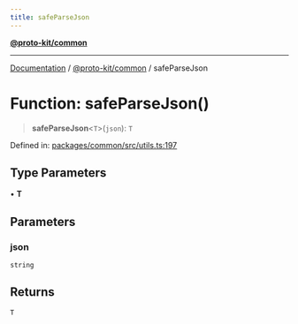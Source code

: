 ```yaml
---
title: safeParseJson
---
```


[**@proto-kit/common**](../README.md)

***

[Documentation](../../../README.md) / [@proto-kit/common](../README.md) / safeParseJson

# Function: safeParseJson()

> **safeParseJson**\<`T`\>(`json`): `T`

Defined in: [packages/common/src/utils.ts:197](https://github.com/proto-kit/framework/blob/b953c754e500c62f01fbbd6d09adfb2f5577269d/packages/common/src/utils.ts#L197)

## Type Parameters

• **T**

## Parameters

### json

`string`

## Returns

`T`
